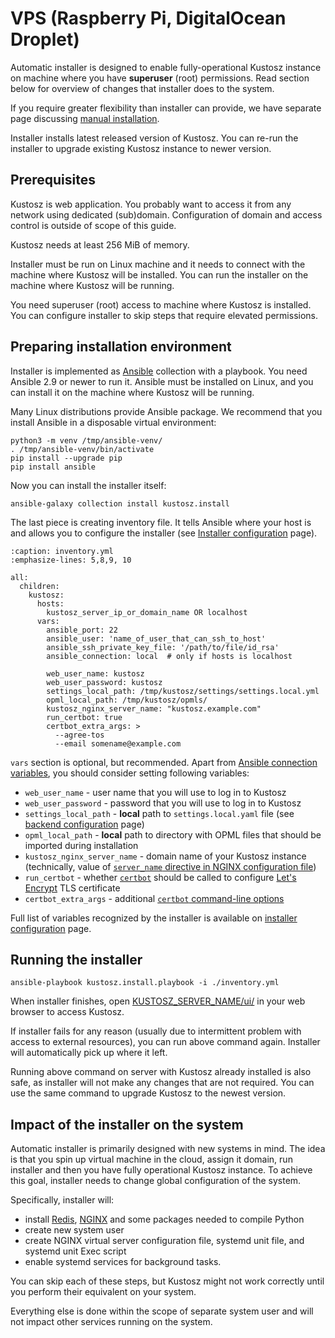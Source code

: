# VPS (Raspberry Pi, DigitalOcean Droplet)

Automatic installer is designed to enable fully-operational Kustosz instance on machine where you have **superuser** (root) permissions. Read [](#impact-of-the-installer-on-the-system) section below for overview of changes that installer does to the system.

If you require greater flexibility than installer can provide, we have separate page discussing [manual installation](./vps).

Installer installs latest released version of Kustosz. You can re-run the installer to upgrade existing Kustosz instance to newer version.

## Prerequisites

Kustosz is web application. You probably want to access it from any network using dedicated (sub)domain. Configuration of domain and access control is outside of scope of this guide.

Kustosz needs at least 256 MiB of memory.

Installer must be run on Linux machine and it needs to connect with the machine where Kustosz will be installed. You can run the installer on the machine where Kustosz will be running.

You need superuser (root) access to machine where Kustosz is installed. You can configure installer to skip steps that require elevated permissions.

## Preparing installation environment

Installer is implemented as [Ansible](https://www.ansible.com/) collection with a playbook. You need Ansible 2.9 or newer to run it. Ansible must be installed on Linux, and you can install it on the machine where Kustosz will be running.

Many Linux distributions provide Ansible package. We recommend that you install Ansible in a disposable virtual environment:

    python3 -m venv /tmp/ansible-venv/
    . /tmp/ansible-venv/bin/activate
    pip install --upgrade pip
    pip install ansible

Now you can install the installer itself:

    ansible-galaxy collection install kustosz.install

The last piece is creating inventory file. It tells Ansible where your host is and allows you to configure the installer (see [Installer configuration](/configuration/installer.md) page).

```{code-block} yaml
:caption: inventory.yml
:emphasize-lines: 5,8,9, 10

all:
  children:
    kustosz:
      hosts:
        kustosz_server_ip_or_domain_name OR localhost
      vars:
        ansible_port: 22
        ansible_user: 'name_of_user_that_can_ssh_to_host'
        ansible_ssh_private_key_file: '/path/to/file/id_rsa'
        ansible_connection: local  # only if hosts is localhost

        web_user_name: kustosz
        web_user_password: kustosz
        settings_local_path: /tmp/kustosz/settings/settings.local.yml
        opml_local_path: /tmp/kustosz/opmls/
        kustosz_nginx_server_name: "kustosz.example.com"
        run_certbot: true
        certbot_extra_args: >
          --agree-tos
          --email somename@example.com
```

`vars` section is optional, but recommended. Apart from [Ansible connection variables](https://docs.ansible.com/ansible/2.9/reference_appendices/special_variables.html#connection-variables), you should consider setting following variables:

* `web_user_name` - user name that you will use to log in to Kustosz
* `web_user_password` - password that you will use to log in to Kustosz
* `settings_local_path` - **local** path to `settings.local.yaml` file (see [backend configuration](/configuration/backend.md) page)
* `opml_local_path` - **local** path to directory with OPML files that should be imported during installation
* `kustosz_nginx_server_name` - domain name of your Kustosz instance (technically, value of [`server_name` directive in NGINX configuration file](https://nginx.org/en/docs/http/server_names.html))
* `run_certbot` - whether [`certbot`](https://certbot.eff.org/) should be called to configure [Let's Encrypt](https://letsencrypt.org/) TLS certificate
* `certbot_extra_args` - additional [`certbot` command-line options](https://eff-certbot.readthedocs.io/en/stable/using.html#certbot-command-line-options)

Full list of variables recognized by the installer is available on [installer configuration](/configuration/installer.md) page.

## Running the installer

    ansible-playbook kustosz.install.playbook -i ./inventory.yml

When installer finishes, open [KUSTOSZ_SERVER_NAME/ui/](https://KUSTOSZ_SERVER_NAME/ui/) in your web browser to access Kustosz. 

If installer fails for any reason (usually due to intermittent problem with access to external resources), you can run above command again. Installer will automatically pick up where it left.

Running above command on server with Kustosz already installed is also safe, as installer will not make any changes that are not required. You can use the same command to upgrade Kustosz to the newest version.

## Impact of the installer on the system

Automatic installer is primarily designed with new systems in mind. The idea is that you spin up virtual machine in the cloud, assign it domain, run installer and then you have fully operational Kustosz instance. To achieve this goal, installer needs to change global configuration of the system.

Specifically, installer will:

* install [Redis](https://redis.io/), [NGINX](https://www.nginx.com/) and some packages needed to compile Python
* create new system user
* create NGINX virtual server configuration file, systemd unit file, and systemd unit Exec script
* enable systemd services for background tasks.

You can skip each of these steps, but Kustosz might not work correctly until you perform their equivalent on your system.

Everything else is done within the scope of separate system user and will not impact other services running on the system.
